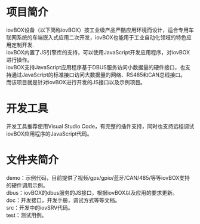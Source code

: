 项目简介
==
iovBOX设备（以下简称iovBOX）按工业级产品严酷应用环境而设计，适合专用车联网系统的车端嵌入式应用二次开发，iovBOX也能用于工业自动化领域的特色应用定制开发.<br>
iovBOX内置了JS引擎库的支持，可以使用JavaScript开发应用程序，对iovBOX进行操作。<br>
iovBOX支持JavaScript应用程序基于DBUS服务访问小数据量的硬件接口，也支持通过JavaScript的标准接口访问大数据量的网络、RS485和CAN总线接口。<br>
而该项目就是针对iovBOX进行开发的JS接口以及示例项目。

开发工具
==
开发工具推荐使用Visual Studio Code，有完整的插件支持，同时也支持远程调试iovBOX应用程序的JavaScript代码。

文件夹简介
==
demo：示例代码，目前提供了视频/gps/gpio/蓝牙/CAN/485/等等iovBOX支持的硬件调用示例。<br>
dbus：iovBOX的dbus服务的JS接口，根据iovBOX以及应用的要求更新。<br>
doc：开发接口，开发手册，调试方式等等文档。<br>
src：开发中的iovSRV代码。<br>
test：测试用例。<br>

